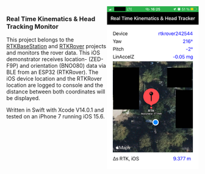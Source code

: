 
<!--![alt-text-1](./Screenshots/rtkhtdemo.png "CoreLocation user position & realtime-kinematics rover position.")-->

<img align="right" src="./Screenshots/rtkhtdemo.png" width="240"/> 

### Real Time Kinematics & Head Tracking Monitor

This project belongs to the [RTKBaseStation](https://github.com/audio-communication-group/RTKBaseStation) and [RTKRover](https://github.com/audio-communication-group/RTKRover) projects and monitors the rover data. This iOS demonstrator receives location- (ZED-F9P) and orientation (BNO080) data via BLE from an ESP32 (RTKRover). The iOS device location and the RTKRover location are logged to console and the distance between both coordinates will be displayed. 

Written in Swift with Xcode V14.0.1 and tested on an iPhone 7 running iOS 15.6.


